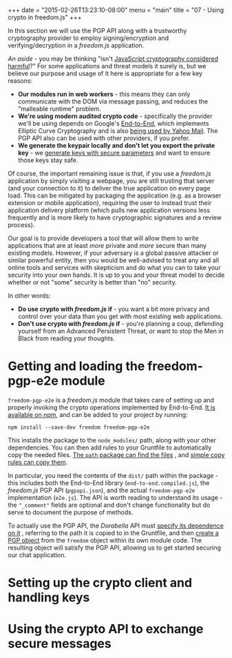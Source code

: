 +++
date = "2015-02-26T13:23:10-08:00"
menu = "main"
title = "07 - Using crypto in freedom.js"
+++

In this section we will use the PGP API along with a trustworthy cryptography
provider to employ signing/encryption and verifying/decryption in a *freedom.js*
application.

*An aside* - you may be thinking "isn't
 [JavaScript cryptography considered harmful](http://matasano.com/articles/javascript-cryptography/)?"
 For some applications and threat models it surely is, but we believe
 our purpose and usage of it here is appropriate for a few key
 reasons:

- **Our modules run in web workers** - this means they can only
  communicate with the DOM via message passing, and reduces the
  "malleable runtime" problem.
- **We're using modern audited crypto code** - specifically the
  provider we'll be using depends on Google's
  [End-to-End](https://github.com/google/end-to-end), which implements
  Elliptic Curve Cryptography and is also
  [being used by Yahoo Mail](http://yahoo.tumblr.com/post/113708033335/user-focused-security-end-to-end-encryption).
  The PGP API also can be used with other providers, if you prefer.
- **We generate the keypair locally and don't let you export the
  private key** - we
  [generate keys with secure parameters](https://github.com/freedomjs/freedom-pgp-e2e/issues/25)
  and want to ensure those keys stay safe.

Of course, the important remaining issue is that, if you use a
*freedom.js* application by simply visiting a webpage, you are still
trusting that server (and your connection to it) to deliver the true
application on every page load. This can be mitigated by packaging the
application (e.g. as a browser extension or mobile application),
requiring the user to instead trust their application delivery
platform (which pulls new application versions less frequently and is
more likely to have cryptographic signatures and a review process).

Our goal is to provide developers a tool that will allow them to write
applications that are at least *more* private and *more* secure than
many existing models. However, if your adversary is a global passive
attacker or similar powerful entity, then you would be well-advised to
treat any and all online tools and services with skepticism and do
what you can to take your security into your own hands. It is up to
you and your threat model to decide whether or not "some" security is
better than "no" security.

In other words:

- __Do use crypto with *freedom.js* if__ -  you want a bit more privacy
  and control over your data than you get with most existing web
  applications.
- __Don't use crypto with *freedom.js* if__ - you're planning a coup,
  defending yourself from an Advanced Persistent Threat, or want to stop the Men
  in Black from reading your thoughts.

# Getting and loading the freedom-pgp-e2e module
`freedom-pgp-e2e` is a *freedom.js* module that takes care of setting up and
properly invoking the crypto operations implemented by End-to-End.
[It is available on npm](https://www.npmjs.com/package/freedom-pgp-e2e), and
can be added to your project by running:

    npm install --save-dev freedom freedom-pgp-e2e

This installs the package to the `node_modules/` path, along with your other
dependencies. You can then add rules to your Gruntfile to automatically copy the
needed files.
[The `path` package can find the files](https://github.com/soycode/dorabella/blob/master/Gruntfile.js#L5-6)
, and
[simple copy rules can copy them](https://github.com/soycode/dorabella/blob/master/Gruntfile.js#L34-41).

In particular, you need the contents of the `dist/` path within the package -
this includes both the End-to-End library (`end-to-end.compiled.js`), the
*freedom.js* PGP API (`pgpapi.json`), and the actual `freedom-pgp-e2e`
implementation (`e2e.js`). The API is worth reading to understand its usage -
the `"_comment"` fields are optional and don't change functionality but do serve
to document the purpose of methods.

To actually use the PGP API, the *Dorabella* API must
[specify its dependence on it](https://github.com/soycode/dorabella/blob/master/src/securechat.json#L17-20)
, referring to the path it is copied to in the Gruntfile, and then
[create a PGP object](https://github.com/soycode/dorabella/blob/master/src/securechat.js#L27)
from the `freedom` object within its own module code. The resulting object will
satisfy the PGP API, allowing us to get started securing our chat application.

# Setting up the crypto client and handling keys

# Using the crypto API to exchange secure messages
